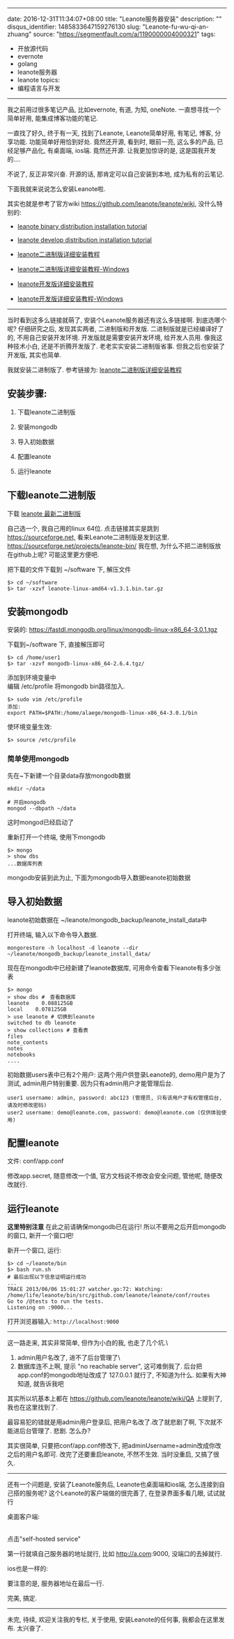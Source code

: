 
---
date: 2016-12-31T11:34:07+08:00
title: "Leanote服务器安装"
description: ""
disqus_identifier: 1485833647159276130
slug: "Leanote-fu-wu-qi-an-zhuang"
source: "https://segmentfault.com/a/1190000004000321"
tags: 
- 开放源代码 
- evernote 
- golang 
- leanote服务器 
- leanote 
topics:
- 编程语言与开发
---

我之前用过很多笔记产品, 比如evernote, 有道, 为知, oneNote.
一直想寻找一个简单好用, 能集成博客功能的笔记.

一直找了好久, 终于有一天, 找到了Leanote, Leanote简单好用, 有笔记, 博客,
分享功能. 功能简单好用恰到好处. 竟然还开源, 看到时, 眼前一亮,
这么多的产品, 已经足够产品化, 有桌面端, ios端. 竟然还开源.
让我更加惊讶的是, 这是国我开发的....

不说了, 反正非常兴奋. 开源的话, 那肯定可以自己安装到本地,
成为私有的云笔记.

下面我就来说说怎么安装Leanote啦.

其实也就是参考了官方wiki <https://github.com/leanote/leanote/wiki,>
没什么特别的:

-   [leanote binary distribution installation
    tutorial](https://github.com/leanote/leanote/wiki/leanote-binary-distribution-installation-tutorial)

-   [leanote develop distribution installation
    tutorial](https://github.com/leanote/leanote/wiki/leanote-develop-distribution-installation-tutorial)

-   [leanote二进制版详细安装教程](https://github.com/leanote/leanote/wiki/leanote%E4%BA%8C%E8%BF%9B%E5%88%B6%E7%89%88%E8%AF%A6%E7%BB%86%E5%AE%89%E8%A3%85%E6%95%99%E7%A8%8B)

-   [leanote二进制版详细安装教程-Windows](https://github.com/leanote/leanote/wiki/Leanote%E4%BA%8C%E8%BF%9B%E5%88%B6%E7%89%88%E5%AE%89%E8%A3%85%E6%95%99%E7%A8%8B---Windows)

-   [leanote开发版详细安装教程](https://github.com/leanote/leanote/wiki/leanote%E5%BC%80%E5%8F%91%E7%89%88%E8%AF%A6%E7%BB%86%E5%AE%89%E8%A3%85%E6%95%99%E7%A8%8B)

-   [leanote开发版详细安装教程-Windows](https://github.com/leanote/leanote/wiki/Leanote-for-Windows-Setup)

------------------------------------------------------------------------

当时看到这多么链接就萌了, 安装个Leanote服务器还有这么多链接啊.
到底选哪个呢? 仔细研究之后, 发现其实两者, 二进制版和开发版.
二进制版就是已经编译好了的, 不用自己安装开发环境.
开发版就是需要安装开发环境, 给开发人员用. 像我这种技术小白,
还是不折腾开发版了. 老老实实安装二进制版省事. 但我之后也安装了开发版,
其实也简单.

我就安装二进制版了. 参考链接为:
[leanote二进制版详细安装教程](https://github.com/leanote/leanote/wiki/leanote%E4%BA%8C%E8%BF%9B%E5%88%B6%E7%89%88%E8%AF%A6%E7%BB%86%E5%AE%89%E8%A3%85%E6%95%99%E7%A8%8B)

安装步骤:
---------

1.  下载leanote二进制版

2.  安装mongodb

3.  导入初始数据

4.  配置leanote

5.  运行leanote

下载leanote二进制版
-------------------

下载 [leanote 最新二进制版](http://leanote.org/#download)

自己选一个, 我自己用的linux 64位. 点击链接其实是跳到
<https://sourceforge.net,> 看来Leanote二进制版是发到这里.
<https://sourceforge.net/projects/leanote-bin/> 我在想,
为什么不把二进制版放在github上呢? 可能这里更方便吧.

把下载的文件下载到 \~/software 下, 解压文件

    $> cd ~/software
    $> tar -xzvf leanote-linux-amd64-v1.3.1.bin.tar.gz

安装mongodb
-----------

安装的:
<https://fastdl.mongodb.org/linux/mongodb-linux-x86_64-3.0.1.tgz>

下载到\~/software 下, 直接解压即可

    $> cd /home/user1
    $> tar -xzvf mongodb-linux-x86_64-2.6.4.tgz/

添加到环境变量中\
编辑 /etc/profile 将mongodb bin路径加入.

    $> sudo vim /etc/profile
    添加:
    export PATH=$PATH:/home/alaege/mongodb-linux-x86_64-3.0.1/bin

使环境变量生效:

    $> source /etc/profile

### 简单使用mongodb

先在\~下新建一个目录data存放mongodb数据

    mkdir ~/data

    # 开启mongodb
    mongod --dbpath ~/data

这时mongod已经启动了

重新打开一个终端, 使用下mongodb

    $> mongo
    > show dbs
    ...数据库列表

mongodb安装到此为止, 下面为mongodb导入数据leanote初始数据

导入初始数据
------------

leanote初始数据在 \~/leanote/mongodb\_backup/leanote\_install\_data中

打开终端, 输入以下命令导入数据.

    mongorestore -h localhost -d leanote --dir ~/leanote/mongodb_backup/leanote_install_data/

现在在mongodb中已经新建了leanote数据库, 可用命令查看下leanote有多少张表

    $> mongo
    > show dbs #　查看数据库
    leanote    0.088125GB
    local    0.078125GB
    > use leanote # 切换到leanote
    switched to db leanote
    > show collections # 查看表
    files
    note_contents
    notes
    notebooks
    ....

初始数据users表中已有2个用户: 这两个用户供登录Leanote的,
demo用户是为了测试, admin用户特别重要. 因为只有admin用户才能管理后台.

    user1 username: admin, password: abc123 (管理员, 只有该用户才有权管理后台, 请及时修改密码)
    user2 username: demo@leanote.com, password: demo@leanote.com (仅供体验使用)

配置leanote
-----------

文件: conf/app.conf

修改app.secret, 随意修改一个值, 官方文档说不修改会安全问题, 管他呢,
随便改改就行.

运行leanote
-----------

**这里特别注意** 在此之前请确保mongodb已在运行!
所以不要用之后开启mongodb的窗口, 新开一个窗口吧!

新开一个窗口, 运行:

    $> cd ~/leanote/bin
    $> bash run.sh 
    # 最后出现以下信息证明运行成功
    ...
    TRACE 2013/06/06 15:01:27 watcher.go:72: Watching: /home/life/leanote/bin/src/github.com/leanote/leanote/conf/routes
    Go to /@tests to run the tests.
    Listening on :9000...

打开浏览器输入: `http://localhost:9000`

------------------------------------------------------------------------

这一路走来, 其实非常简单, 但作为小白的我, 也走了几个坑.\
1) admin用户名改了, 进不了后台管理了\
2) 数据库连不上啊, 提示 "no reachable server", 这可难倒我了.
后台把app.conf的mongodb地址改成了 127.0.0.1 就行了, 不知道为什么.
如果有大神知道, 就告诉我吧

其实所以坑基本上都在 <https://github.com/leanote/leanote/wiki/QA>
上提到了, 我也在这里找到了.

最容易犯的错就是用admin用户登录后, 把用户名改了.改了就悲剧了啊,
下次就不能进后台管理了. 悲剧. 怎么办?

其实很简单, 只要把conf/app.conf修改下,
把adminUsername=admin改成你改之后的用户名即可. 改完了还要重启leanote,
不然不生效. 当时没重启, 又搞了很久.

------------------------------------------------------------------------

还有一个问题是, 安装了Leanote服务后, Leanote也桌面端和ios端,
怎么连接到自己搭的服务呢? 这个Leanote的客户端做的很完善了,
在登录界面多看几眼, 试试就行

桌面客户端:

\
点击"self-hosted service"

第一行就填自己服务器的地址就行, 比如 <http://a.com>:9000,
没端口的去掉就行.

ios也是一样的:

要注意的是, 服务器地址在最后一行.

完美, 搞定.

------------------------------------------------------------------------

未完, 待续, 欢迎关注我的专栏, 关于使用, 安装Leanote的任何事,
我都会在这里发布. 太兴奋了.

